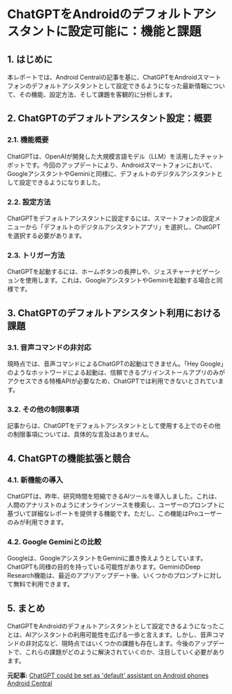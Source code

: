 # ChatGPTをAndroidのデフォルトアシスタントに設定可能に：機能と課題

## 1. はじめに

本レポートでは、Android Centralの記事を基に、ChatGPTをAndroidスマートフォンのデフォルトアシスタントとして設定できるようになった最新情報について、その機能、設定方法、そして課題を客観的に分析します。

## 2. ChatGPTのデフォルトアシスタント設定：概要

### 2.1. 機能概要

ChatGPTは、OpenAIが開発した大規模言語モデル（LLM）を活用したチャットボットです。今回のアップデートにより、Androidスマートフォンにおいて、GoogleアシスタントやGeminiと同様に、デフォルトのデジタルアシスタントとして設定できるようになりました。

### 2.2. 設定方法

ChatGPTをデフォルトアシスタントに設定するには、スマートフォンの設定メニューから「デフォルトのデジタルアシスタントアプリ」を選択し、ChatGPTを選択する必要があります。

### 2.3. トリガー方法

ChatGPTを起動するには、ホームボタンの長押しや、ジェスチャーナビゲーションを使用します。これは、GoogleアシスタントやGeminiを起動する場合と同様です。

## 3. ChatGPTのデフォルトアシスタント利用における課題

### 3.1. 音声コマンドの非対応

現時点では、音声コマンドによるChatGPTの起動はできません。「Hey Google」のようなホットワードによる起動は、信頼できるプリインストールアプリのみがアクセスできる特権APIが必要なため、ChatGPTでは利用できないとされています。

### 3.2. その他の制限事項

記事からは、ChatGPTをデフォルトアシスタントとして使用する上でのその他の制限事項については、具体的な言及はありません。

## 4. ChatGPTの機能拡張と競合

### 4.1. 新機能の導入

ChatGPTは、昨年、研究時間を短縮できるAIツールを導入しました。これは、人間のアナリストのようにオンラインソースを検索し、ユーザーのプロンプトに基づいて詳細なレポートを提供する機能です。ただし、この機能はProユーザーのみが利用できます。

### 4.2. Google Geminiとの比較

Googleは、GoogleアシスタントをGeminiに置き換えようとしています。ChatGPTも同様の目的を持っている可能性があります。GeminiのDeep Research機能は、最近のアプリアップデート後、いくつかのプロンプトに対して無料で利用できます。

## 5. まとめ

ChatGPTをAndroidのデフォルトアシスタントとして設定できるようになったことは、AIアシスタントの利用可能性を広げる一歩と言えます。しかし、音声コマンドの非対応など、現時点ではいくつかの課題も存在します。今後のアップデートで、これらの課題がどのように解決されていくのか、注目していく必要があります。



**元記事:** [ChatGPT could be set as 'default' assistant on Android phones Android Central](https://www.androidcentral.com/apps-software/chatgpt-could-be-set-as-default-assistant)